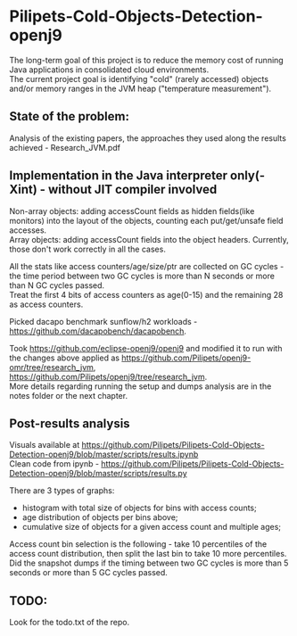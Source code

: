 # Pilipets-Cold-Objects-Detection-openj9

The long-term goal of this project is to reduce the memory cost of running Java applications in consolidated cloud environments.\
The current project goal is identifying "cold" (rarely accessed) objects and/or memory ranges in the JVM heap ("temperature measurement").

## State of the problem:
Analysis of the existing papers, the approaches they used along the results achieved - Research_JVM.pdf

## Implementation in the Java interpreter only(-Xint) - without JIT compiler involved
Non-array objects: adding accessCount fields as hidden fields(like monitors) into the layout of the objects, counting each put/get/unsafe field accesses.\
Array objects: adding accessCount fields into the object headers. Currently, those don't work correctly in all the cases.

All the stats like access counters/age/size/ptr are collected on GC cycles - the time period between two GC cycles is more than N seconds or more than N GC cycles passed.\
Treat the first 4 bits of access counters as age(0-15) and the remaining 28 as access counters.

Picked dacapo benchmark sunflow/h2 workloads - https://github.com/dacapobench/dacapobench.

Took https://github.com/eclipse-openj9/openj9 and modified it to run with the changes above applied as https://github.com/Pilipets/openj9-omr/tree/research_jvm, https://github.com/Pilipets/openj9/tree/research_jvm. \
More details regarding running the setup and dumps analysis are in the notes folder or the next chapter. 

## Post-results analysis
Visuals available at https://github.com/Pilipets/Pilipets-Cold-Objects-Detection-openj9/blob/master/scripts/results.ipynb \
Clean code from ipynb - https://github.com/Pilipets/Pilipets-Cold-Objects-Detection-openj9/blob/master/scripts/results.py

There are 3 types of graphs:
- histogram with total size of objects for bins with access counts;
- age distribution of objects per bins above;
- cumulative size of objects for a given access count and multiple ages;

Access count bin selection is the following - take 10 percentiles of the access count distribution, then split the last bin to take 10 more percentiles.\
Did the snapshot dumps if the timing between two GC cycles is more than 5 seconds or more than 5 GC cycles passed.

## TODO:
Look for the todo.txt of the repo.
